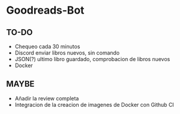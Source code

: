 # Goodreads-Bot


##  TO-DO
- Chequeo cada 30 minutos
- Discord enviar libros nuevos, sin comando
- JSON(?) ultimo libro guardado, comprobacion de libros nuevos
- Docker


##  MAYBE
- Añadir la review completa
- Integracion de la creacion de imagenes de Docker con Github CI
